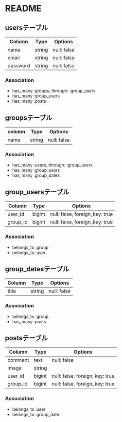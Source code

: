 # README


## usersテーブル

|Column|Type|Options|
|------|----|-------|
|name|string|null: false|
|email|string|null: false|
|password|string|null: false|

### Association
- has_many :groups,  through:  :group_users
- has_many :group_users
- has_many :posts 


## groupsテーブル

|column|Type|Options|
|------|----|-------|
|name|string|null: false|

### Association
- has_many :users, through:  :group_users
- has_many :group_users
- has_many :group_dates

## group_usersテーブル

|Column|Type|Options|
|------|----|-------|
|user_id|bigint|null: false, foreign_key: true|
|group_id|bigint|null: false, foreign_key: true|

### Association
- belongs_to :group
- belongs_to :user


## group_datesテーブル

|Column|Type|Options|
|------|----|-------|
|title|string|null: false|

### Association
- belongs_to :group
- has_many :posts


## postsテーブル

|Column|Type|Options|
|------|----|-------|
|comment|text|null: false|
|image|string|
|user_id|bigint|null: false, foreign_key: true|
|group_id|bigint|null: false, foreign_key: true|

### Association
- belongs_to :user
- belongs_to :group_date

